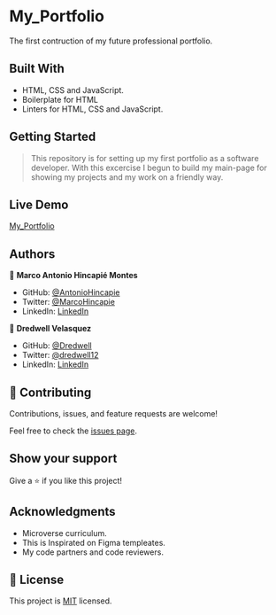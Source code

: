 # My_Portfolio

The first contruction of my future professional portfolio.

## Built With

- HTML, CSS and JavaScript.
- Boilerplate for HTML
- Linters for HTML, CSS and JavaScript.

## Getting Started

> This repository is for setting up my first portfolio as a software developer. With this excercise I begun to build my main-page for showing my projects and my work on a friendly way.

## Live Demo

[My_Portfolio](https://antoniohincapie.github.io/My_Portfolio/)

## Authors

👤 **Marco Antonio Hincapié Montes**

- GitHub: [@AntonioHincapie](https://github.com/AntonioHincapie)
- Twitter: [@MarcoHincapie](https://twitter.com/MarcoHincapie)
- LinkedIn: [LinkedIn](https://www.linkedin.com/in/marco-hincapi%C3%A9-7a76751a3/)

👤 **Dredwell Velasquez**

- GitHub: [@Dredwell](https://github.com/Dredwell)
- Twitter: [@dredwell12](https://twitter.com/dredwell12)
- LinkedIn: [LinkedIn](https://www.linkedin.com/in/dredwell-velasquez-462a60160/)

## 🤝 Contributing

Contributions, issues, and feature requests are welcome!

Feel free to check the [issues page](../../issues/).

## Show your support

Give a ⭐️ if you like this project!

## Acknowledgments

- Microverse curriculum.
- This is Inspirated on Figma templeates.
- My code partners and code reviewers.

## 📝 License

This project is [MIT](./MIT.md) licensed.
